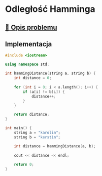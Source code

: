 # Odległość Hamminga

## [:link: Opis problemu](../../../../algorithms/text/hamming-distance.md)

## Implementacja

```cpp linenums="1"
#include <iostream>

using namespace std;

int hammingDistance(string a, string b) {
    int distance = 0;
    
    for (int i = 0; i < a.length(); i++) {
        if (a[i] != b[i]) {
            distance++;
        }
    }

    return distance;
}

int main() {
    string a = "karolin";
    string b = "kerstin";
    
    int distance = hammingDistance(a, b);
    
    cout << distance << endl;

    return 0;
}
```
